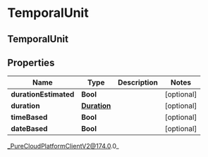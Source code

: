 # TemporalUnit

## TemporalUnit

## Properties

|Name | Type | Description | Notes|
|------------ | ------------- | ------------- | -------------|
| **durationEstimated** | **Bool** |  | [optional] |
| **duration** | [**Duration**](Duration) |  | [optional] |
| **timeBased** | **Bool** |  | [optional] |
| **dateBased** | **Bool** |  | [optional] |



_PureCloudPlatformClientV2@174.0.0_
